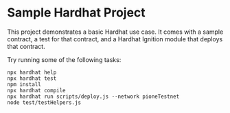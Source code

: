 # Sample Hardhat Project

This project demonstrates a basic Hardhat use case. It comes with a sample contract, a test for that contract, and a Hardhat Ignition module that deploys that contract.

Try running some of the following tasks:

```shell
npx hardhat help
npx hardhat test
npm install
npx hardhat compile
npx hardhat run scripts/deploy.js --network pioneTestnet
node test/testHelpers.js
```
